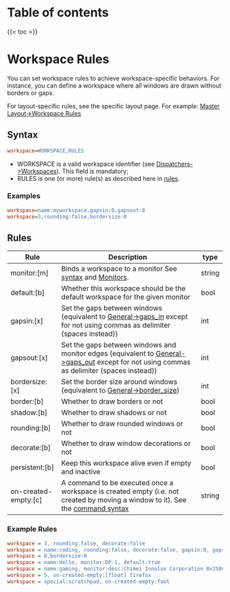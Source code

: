 # Table of contents

{{< toc >}}

# Workspace Rules
You can set workspace rules to achieve workspace-specific behaviors. For instance, you can define a workspace where all windows are drawn without borders or gaps.

For layout-specific rules, see the specific layout page. For example: [Master Layout->Workspace Rules](../Master-Layout#workspace-rules)

## Syntax
```ini
workspace=WORKSPACE,RULES
```

- WORKSPACE is a valid workspace identifier (see [Dispatchers->Workspaces](../Dispatchers#workspaces)). This field is mandatory;
- RULES is one (or more) rule(s) as described here in [rules](#rules).

### Examples
```ini
workspace=name:myworkspace,gapsin:0,gapsout:0
workspace=3,rounding:false,bordersize:0
```

## Rules
| Rule | Description | type |
| ---- | ----------- | ---- |
| monitor:[m] | Binds a workspace to a monitor See [syntax](#syntax) and [Monitors](../Monitors).| string |
| default:[b] | Whether this workspace should be the default workspace for the given monitor | bool |
| gapsin:[x] | Set the gaps between windows (equivalent to [General->gaps_in](../Variables#general) except for not using commas as delimiter (spaces instead)) | int |
| gapsout:[x] | Set the gaps between windows and monitor edges (equivalent to [General->gaps_out](../Variables#general) except for not using commas as delimiter (spaces instead)) | int |
| bordersize:[x] | Set the border size around windows (equivalent to [General->border_size](../Variables#general)) | int |
| border:[b]| Whether to draw borders or not| bool |
| shadow:[b]| Whether to draw shadows or not| bool |
| rounding:[b] | Whether to draw rounded windows or not | bool |
| decorate:[b] | Whether to draw window decorations or not | bool |
| persistent:[b] | Keep this workspace alive even if empty and inactive | bool |
| on-created-empty:[c] | A command to be executed once a workspace is created empty (i.e. not created by moving a window to it). See the [command syntax](../Dispatchers#executing-with-rules) | string

### Example Rules
```ini
workspace = 3, rounding:false, decorate:false
workspace = name:coding, rounding:false, decorate:false, gapsin:0, gapsout:0, border:false, decorate:false, monitor:DP-1
workspace = 8,bordersize:8
workspace = name:Hello, monitor:DP-1, default:true
workspace = name:gaming, monitor:desc:Chimei Innolux Corporation 0x150C, default:true
workspace = 5, on-created-empty:[float] firefox
workspace = special:scratchpad, on-created-empty:foot
```
